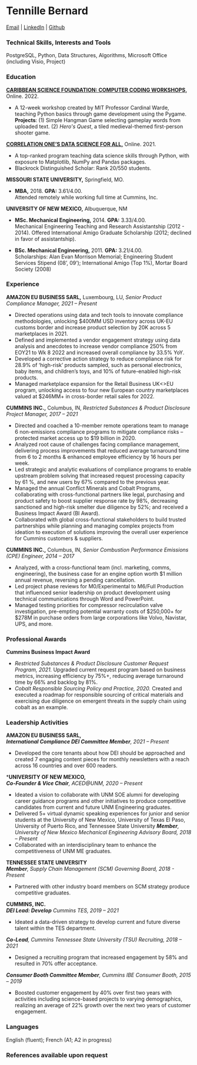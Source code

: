 # **Tennille Bernard**  
[Email](mailto:tenn.cbernard@gmail.com) | [LinkedIn](https://www.linkedin.com/in/tennille-bernard/) |  [Github](https://github.com/tenndegreesfrom)

### Technical Skills, Interests and Tools
 PostgreSQL, Python, Data Structures, Algorithms, Microsoft Office (including Visio, Project)

### Education
[**CARIBBEAN SCIENCE FOUNDATION: COMPUTER CODING WORKSHOPS,**](https://caribbeanscience.org/coding-workshop/) Online. 2022.  
* A 12-week workshop created by MIT Professor Cardinal Warde, teaching Python basics through game development using the Pygame.   
**Projects**: (1) Simple Hangman Game selecting gameplay words from uploaded text. (2) *Hero's Quest*, a tiled medieval-themed first-person shooter game.

[**CORRELATION ONE’S DATA SCIENCE FOR ALL,**](https://www.correlation-one.com/en/data-science-for-all) Online. 2021.
* A top-ranked program teaching data science skills through Python, with exposure to Matplotlib, NumPy and Pandas packages.   
* Blackrock Distinguished Scholar: Rank 20/550 students.

**MISSOURI STATE UNIVERSITY,** Springfield, MO.
* **MBA,** 2018. **GPA:** 3.61/4.00.  
Attended remotely while working full time at Cummins, Inc.

**UNIVERSITY OF NEW MEXICO,** Albuquerque, NM
* **MSc. Mechanical Engineering,** 2014. **GPA:** 3.33/4.00.  
Mechanical Engineering Teaching and Research Assistantship (2012 - 2014). Offered International Amigo Graduate Scholarship (2012; declined in favor of assistantship).

* **BSc. Mechanical Engineering,** 2011. **GPA:** 3.21/4.00.  
Scholarships: Alan Evan Morrison Memorial; Engineering Student Services Stipend (08’, 09’); International Amigo (Top 1%), Mortar Board Society (2008) 

### Experience
**AMAZON EU BUSINESS SARL,** Luxembourg, LU, *Senior Product Compliance Manager, 2021 – Present*  
* Directed operations using data and tech tools to innovate compliance methodologies, unlocking $400MM USD inventory across UK-EU customs border and increase product selection by 20K across 5 marketplaces in 2021. 
* Defined and implemented a vendor engagement strategy using data analysis and anecdotes to increase vendor compliance 250% from EOY21 to Wk 8 2022 and increased overall compliance by 33.5% YoY.  
* Developed a corrective action strategy to reduce compliance risk for 28.9% of ‘high-risk’ products sampled, such as personal electronics, baby items, and children’s toys, and 10% of future-enabled high-risk products.  
* Managed marketplace expansion for the Retail Business UK<>EU program, unlocking access to four new European country marketplaces valued at $246MM+ in cross-border retail sales for 2022.

 
**CUMMINS INC.,** Columbus, IN, *Restricted Substances & Product Disclosure Project Manager, 2017 – 2021*  
* Directed and coached a 10-member remote operations team to manage 6 non-emissions compliance programs to mitigate compliance risks – protected market access up to $19 billion in 2020.
* Analyzed root cause of challenges facing compliance management, delivering process improvements that reduced average turnaround time from 6 to 2 months & enhanced employee efficiency by 16 hours per week.
* Led strategic and analytic evaluations of compliance programs to enable upstream problem solving that increased request processing capacity by 61 %, and new users by 67% compared to the previous year.
* Managed the annual Conflict Minerals and Cobalt Programs, collaborating with cross-functional partners like legal, purchasing and product safety to boost supplier response rate by 98%, decreasing sanctioned and high-risk smelter due diligence by 52%; and received a Business Impact Award (BI Award).
* Collaborated with global cross-functional stakeholders to build trusted partnerships while planning and managing complex projects from ideation to execution of solutions improving the overall user experience for Cummins customers & suppliers.

**CUMMINS INC.,** Columbus, IN, *Senior Combustion Performance Emissions (CPE) Engineer, 2014 – 2017* 
* Analyzed, with a cross-functional team (incl. marketing, comms, engineering), the business case for an engine option worth $1 million annual revenue, reversing a pending cancellation.
* Led project phase reviews for M0/Experimental to M6/Full Production that influenced senior leadership on product development using technical communications through Word and PowerPoint.
*  Managed testing priorities for compressor recirculation valve investigation, pre-empting potential warranty costs of $250,000+ for $278M in purchase orders from large corporations like Volvo, Navistar, UPS, and more.

### Professional Awards
**Cummins Business Impact Award**
* *Restricted Substances & Product Disclosure Customer Request Program, 2021.* Upgraded current request program based on business metrics, increasing efficiency by 75%+, reducing average turnaround time by 66% and backlog by 81%.
* *Cobalt Responsible Sourcing Policy and Practice, 2020.* Created and executed a roadmap for responsible sourcing of critical materials and exercising due diligence on emergent threats in the supply chain using cobalt as an example. 

### Leadership Activities
**AMAZON EU BUSINESS SARL,**  
***International Compliance DEI Committee Member**, 2021 – Present*
 * Developed the core tenants about how DEI should be approached and created 7 engaging content pieces for monthly newsletters with a reach across 16 countries and over 600 readers.  

***UNIVERSITY OF NEW MEXICO,**  
***Co-Founder & Vice Chair**, ACED@UNM, 2020 – Present*
* Ideated a vision to collaborate with UNM SOE alumni for developing career guidance programs and other initiatives to produce competitive candidates from current and future UNM Engineering graduates.
* Delivered 5+ virtual dynamic speaking experiences for junior and senior students at the University of New Mexico, University of Texas El Paso, University of Puerto Rico, and Tennessee State University
***Member**, University of New Mexico Mechanical Engineering Advisory Board, 2018 – Present*
* Collaborated with an interdisciplinary team to enhance the competitiveness of UNM ME graduates.  

**TENNESSEE STATE UNIVERSITY**  
***Member**, Supply Chain Management (SCM) Governing Board, 2018 - Present*	
* Partnered with other industry board members on SCM strategy produce competitive graduates.  

**CUMMINS, INC.**  
***DEI Lead: Develop** Cummins TES, 2019 – 2021*
* Ideated a data-driven strategy to develop current and future diverse talent within the TES department.

***Co-Lead**, Cummins Tennessee State University (TSU) Recruiting, 2018 – 2021*
* Designed a recruiting program that increased engagement by 58% and resulted in 70% offer acceptance. 

***Consumer Booth Committee Member**, Cummins IBE Consumer Booth, 2015 – 2019*
* Boosted customer engagement by 40% over first two years with activities including science-based projects to varying demographics, realizing an average of 22% growth over the next two years of customer engagement.

### Languages	
English (fluent); French (A1; A2 in progress)

### References available upon request


